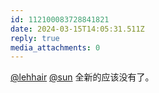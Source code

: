 ```yaml
---
id: 112100083728841821
date: 2024-03-15T14:05:31.511Z
reply: true
media_attachments: 0
---
```


[@lehhair](https://misskey.lehhair.net/@lehhair) [@sun](https://jiong.us/@sun) 全新的应该没有了。

